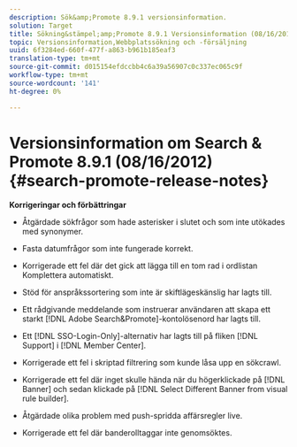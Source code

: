 ```yaml
---
description: Sök&amp;Promote 8.9.1 versionsinformation.
solution: Target
title: Sökning&stämpel;amp;Promote 8.9.1 Versionsinformation (08/16/2012)
topic: Versionsinformation,Webbplatssökning och -försäljning
uuid: 6f3284ed-660f-477f-a863-b961b185eaf3
translation-type: tm+mt
source-git-commit: d015154efdccbb4c6a39a56907c0c337ec065c9f
workflow-type: tm+mt
source-wordcount: '141'
ht-degree: 0%

---
```



# Versionsinformation om Search &amp; Promote 8.9.1 (08/16/2012){#search-promote-release-notes}

**Korrigeringar och förbättringar**

* Åtgärdade sökfrågor som hade asterisker i slutet och som inte utökades med synonymer.
* Fasta datumfrågor som inte fungerade korrekt.
* Korrigerade ett fel där det gick att lägga till en tom rad i ordlistan Komplettera automatiskt.
* Stöd för anspråkssortering som inte är skiftlägeskänslig har lagts till.
* Ett rådgivande meddelande som instruerar användaren att skapa ett starkt [!DNL Adobe Search&Promote]-kontolösenord har lagts till.
* Ett [!DNL SSO-Login-Only]-alternativ har lagts till på fliken [!DNL Support] i [!DNL Member Center].

* Korrigerade ett fel i skriptad filtrering som kunde låsa upp en sökcrawl.
* Korrigerade ett fel där inget skulle hända när du högerklickade på [!DNL Banner] och sedan klickade på [!DNL Select Different Banner from visual rule builder].

* Åtgärdade olika problem med push-spridda affärsregler live.
* Korrigerade ett fel där banderolltaggar inte genomsöktes.

